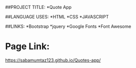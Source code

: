 ##PROJECT TITLE:
*Quote App

##LANGUAGE USES:
*HTML
*CSS
*JAVASCRIPT

##LINKS:
*Bootstrap
*jquery
*Google Fonts
*Font Awesome

# Page Link:
https://sabamumtaz123.github.io/Quotes-app/

